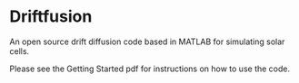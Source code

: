 # Driftfusion
An open source drift diffusion code based in MATLAB for simulating solar cells.

Please see the Getting Started pdf for instructions on how to use the code.
